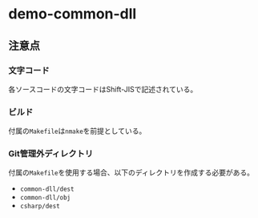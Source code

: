# demo-common-dll

## 注意点

### 文字コード

各ソースコードの文字コードはShift-JISで記述されている。

### ビルド

付属の`Makefile`は`nmake`を前提としている。

### Git管理外ディレクトリ

付属の`Makefile`を使用する場合、以下のディレクトリを作成する必要がある。

- `common-dll/dest`
- `common-dll/obj`
- `csharp/dest`
